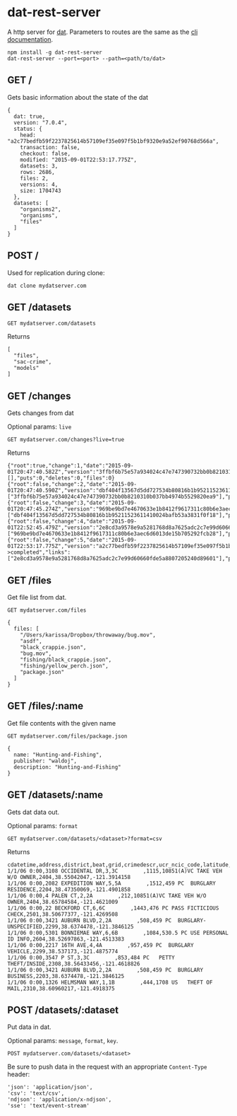 # dat-rest-server

A http server for [dat](http://dat-data.com). Parameters to routes are the same as the [cli documentation](https://github.com/maxogden/dat/blob/master/docs/cli-docs.md).

```
npm install -g dat-rest-server
dat-rest-server --port=<port> --path=<path/to/dat>
```
## GET /

Gets basic information about the state of the dat

```
{
  dat: true,
  version: "7.0.4",
  status: {
    head: "a2c77bedfb59f2237825614b57109ef35e097f5b1bf9320e9a52ef90768d566a",
    transaction: false,
    checkout: false,
    modified: "2015-09-01T22:53:17.775Z",
    datasets: 3,
    rows: 2686,
    files: 2,
    versions: 4,
    size: 1704743
  },
  datasets: [
    "organisms2",
    "organisms",
    "files"
  ]
}
```

## POST /

Used for replication during clone:

```
dat clone mydatserver.com
```

## GET /datasets

```
GET mydatserver.com/datasets
```

Returns
```
[
  "files",
  "sac-crime",
  "models"
]
```

## GET /changes

Gets changes from dat

Optional params: `live`

```
GET mydatserver.com/changes?live=true
```

Returns

```
{"root":true,"change":1,"date":"2015-09-01T20:47:40.582Z","version":"3ffbf6b75e57a934024c47e747390732bb0b8210310b037bb4974b5529820ea9","message":"","links":[],"puts":0,"deletes":0,"files":0}
{"root":false,"change":2,"date":"2015-09-01T20:47:40.590Z","version":"dbf404f13567d5dd727534b80816b1b95211523611410024bafb53a3831f0f18","message":"","links":["3ffbf6b75e57a934024c47e747390732bb0b8210310b037bb4974b5529820ea9"],"puts":1,"deletes":0,"files":1}
{"root":false,"change":3,"date":"2015-09-01T20:47:45.274Z","version":"969be9bd7e4670633e1b8412f9617311c80b6e3aec6d6013de15b705292fcb28","message":"","links":["dbf404f13567d5dd727534b80816b1b95211523611410024bafb53a3831f0f18"],"puts":1342,"deletes":0,"files":0}
{"root":false,"change":4,"date":"2015-09-01T22:52:45.479Z","version":"2e8cd3a9578e9a5281768d8a7625adc2c7e99d60660fde5a8807205240d89601","message":"","links":["969be9bd7e4670633e1b8412f9617311c80b6e3aec6d6013de15b705292fcb28"],"puts":1,"deletes":0,"files":1}
{"root":false,"change":5,"date":"2015-09-01T22:53:17.775Z","version":"a2c77bedfb59f2237825614b57109ef35e097f5b1bf9320e9a52ef90768d566a","message":"complete->completed","links":["2e8cd3a9578e9a5281768d8a7625adc2c7e99d60660fde5a8807205240d89601"],"puts":1342,"deletes":0,"files":0}
```

## GET /files

Get file list from dat.

```
GET mydatserver.com/files
```

```
{
  files: [
    "/Users/karissa/Dropbox/throwaway/bug.mov",
    "asdf",
    "black_crappie.json",
    "bug.mov",
    "fishing/black_crappie.json",
    "fishing/yellow_perch.json",
    "package.json"
  ]
}
```

## GET /files/:name

Get file contents with the given name

```
GET mydatserver.com/files/package.json
```

```
{
  name: "Hunting-and-Fishing",
  publisher: "waldoj",
  description: "Hunting-and-Fishing"
}
```

## GET /datasets/:name

Gets dat data out.

Optional params: `format`

```
GET mydatserver.com/datasets/<dataset>?format=csv
```

Returns
```
cdatetime,address,district,beat,grid,crimedescr,ucr_ncic_code,latitude,longitude
1/1/06 0:00,3108 OCCIDENTAL DR,3,3C        ,1115,10851(A)VC TAKE VEH W/O OWNER,2404,38.55042047,-121.3914158
1/1/06 0:00,2082 EXPEDITION WAY,5,5A        ,1512,459 PC  BURGLARY RESIDENCE,2204,38.47350069,-121.4901858
1/1/06 0:00,4 PALEN CT,2,2A        ,212,10851(A)VC TAKE VEH W/O OWNER,2404,38.65784584,-121.4621009
1/1/06 0:00,22 BECKFORD CT,6,6C        ,1443,476 PC PASS FICTICIOUS CHECK,2501,38.50677377,-121.4269508
1/1/06 0:00,3421 AUBURN BLVD,2,2A        ,508,459 PC  BURGLARY-UNSPECIFIED,2299,38.6374478,-121.3846125
1/1/06 0:00,5301 BONNIEMAE WAY,6,6B        ,1084,530.5 PC USE PERSONAL ID INFO,2604,38.52697863,-121.4513383
1/1/06 0:00,2217 16TH AVE,4,4A        ,957,459 PC  BURGLARY VEHICLE,2299,38.537173,-121.4875774
1/1/06 0:00,3547 P ST,3,3C        ,853,484 PC   PETTY THEFT/INSIDE,2308,38.56433456,-121.4618826
1/1/06 0:00,3421 AUBURN BLVD,2,2A        ,508,459 PC  BURGLARY BUSINESS,2203,38.6374478,-121.3846125
1/1/06 0:00,1326 HELMSMAN WAY,1,1B        ,444,1708 US   THEFT OF MAIL,2310,38.60960217,-121.4918375
```


## POST /datasets/:dataset

Put data in dat.

Optional params: `message`, `format`, `key`.

```
POST mydatserver.com/datasets/<dataset>
```

Be sure to push data in the request with an appropriate `Content-Type` header:

```
'json': 'application/json',
'csv': 'text/csv',
'ndjson': 'application/x-ndjson',
'sse': 'text/event-stream'
```

